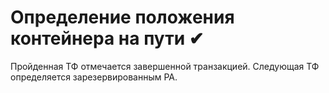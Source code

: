 # Определение положения контейнера на пути ✔

Пройденная ТФ отмечается завершенной транзакцией. Следующая ТФ определяется зарезервированным РА.